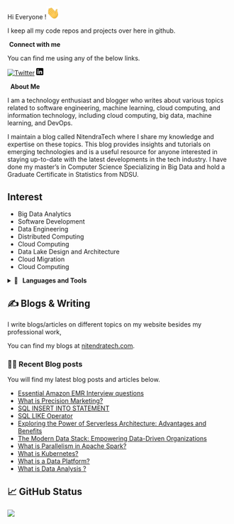Hi Everyone !<img src="https://github.com/nitendragautam/nitendragautam/raw/main/wave_gif.gif" width="30px">

I keep all my code repos and projects over here in github.



&nbsp;**Connect with me**

You can find me using any of the below links.

 [![Twitter][1.2]][1] [![LinkedIn][2.2]][2]


<b>&nbsp;&nbsp;About&nbsp;Me</b>
  <br/>

 I am a technology enthusiast and blogger who writes about various topics related to software engineering, machine learning, cloud computing, and information technology, including cloud computing, big data, machine learning, and DevOps.

 I  maintain a blog called NitendraTech where I  share my knowledge and expertise on these topics. This blog provides insights and tutorials on emerging technologies and is a useful resource for anyone interested in staying up-to-date with the latest developments in the tech industry. I have done my  master’s in Computer Science Specializing in Big Data and hold a Graduate Certificate in Statistics from NDSU.
 
## Interest
* Big Data Analytics
* Software Development
* Data Engineering
* Distributed Computing
* Cloud Computing
* Data Lake Design and Architecture
* Cloud Migration
* Cloud Computing 



<details>

<summary><b>🔧 &nbsp;&nbsp;Languages&nbsp;and&nbsp;Tools</b></summary>
  <br/>
 <a href="https://aws.amazon.com" target="_blank"> <img src="https://raw.githubusercontent.com/devicons/devicon/master/icons/amazonwebservices/amazonwebservices-original-wordmark.svg" alt="aws" width="35" height="35"/> </a>
 <a href="https://www.gnu.org/software/bash/" target="_blank"> <img src="https://www.vectorlogo.zone/logos/gnu_bash/gnu_bash-icon.svg" alt="bash" width="35" height="35"/> </a> <a href="https://www.docker.com/" target="_blank"> <img src="https://raw.githubusercontent.com/devicons/devicon/master/icons/docker/docker-original-wordmark.svg" alt="docker" width="35" height="35"/> </a> <a href="https://git-scm.com/" target="_blank"> <img src="https://www.vectorlogo.zone/logos/git-scm/git-scm-icon.svg" alt="git" width="35" height="35"/> </a> <a href="https://kubernetes.io" target="_blank"> <img src="https://www.vectorlogo.zone/logos/kubernetes/kubernetes-icon.svg" alt="kubernetes" width="35" height="35"/> </a> <a href="https://www.jenkins.io" target="_blank"> <img src="https://www.vectorlogo.zone/logos/jenkins/jenkins-icon.svg" alt="jenkins" width="35" height="35"/> </a> <a href="https://www.linux.org/" target="_blank"> <img src="https://raw.githubusercontent.com/devicons/devicon/master/icons/linux/linux-original.svg" alt="linux" width="35" height="35"/> </a>

</details>



## &#x270d; Blogs & Writing

I write blogs/articles on different topics on my website besides my professional work, 

You can find my blogs at [nitendratech.com](https://www.nitendratech.com/).


### 🧑‍💻 Recent Blog posts

You will find my latest blog posts and articles below.

<!-- BLOG-POST-LIST:START -->
- [Essential Amazon  EMR Interview questions](https://www.nitendratech.com/interview/amazon-emr/)
- [What is Precision Marketing?](https://www.nitendratech.com/technology/learn-precision-marketing/)
- [SQL INSERT INTO STATEMENT](https://www.nitendratech.com/database/sql-insert-into/)
- [SQL LIKE Operator](https://www.nitendratech.com/database/sql-like/)
- [Exploring the Power of Serverless Architecture: Advantages and Benefits](https://www.nitendratech.com/technology/serverless-architecture/)
- [The Modern Data Stack: Empowering Data-Driven Organizations](https://www.nitendratech.com/bigdata/modern-data-stack-data-driven-organizations/)
- [What is Parallelism in Apache Spark?](https://www.nitendratech.com/spark/parallelism-apache-spark/)
- [What is  Kubernetes?](https://www.nitendratech.com/technology/learnkubernetes/)
- [What is a Data Platform?](https://www.nitendratech.com/bigdata/data-platform/)
- [What is Data Analysis ?](https://www.nitendratech.com/datascience/data-analysis/)
<!-- BLOG-POST-LIST:END -->

## &#x1f4c8; GitHub Status

<a href="https://github.com/nitendragautam/nitendragautam">
  <img align="center" src="https://github-readme-stats.vercel.app/api/top-langs/?username=nitendragautam&hide=java,html,tex&title_color=ffffff&text_color=c9cacc&icon_color=2bbc8a&bg_color=1d1f21&langs_count=3" />
</a>

<!-- links to social media icons -->
<!-- icons without padding -->
[1.2]: http://i.imgur.com/wWzX9uB.png 
[2.2]: https://raw.githubusercontent.com/nitendragautam/nitendragautam/master/social/linkedin-3-16.png 

<!-- links to your social media accounts -->
[1]: https://twitter.com/nitendra_tech
[2]: https://www.linkedin.com/in/nitendragautam/
